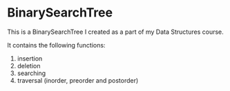 # BinarySearchTree
This is a BinarySearchTree I created as a part of my Data Structures course. 

It contains the following functions:

1) insertion
2) deletion
3) searching
4) traversal (inorder, preorder and postorder)

